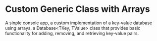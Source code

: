 # Custom Generic Class with Arrays

A sinple console app, a custom implementation of a key-value database using arrays. a Database<TKey, TValue> class that provides basic functionality for adding, removing, and retrieving key-value pairs.
